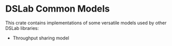 # DSLab Common Models

This crate contains implementations of some versatile models used by other DSLab libraries:

* Throughput sharing model
